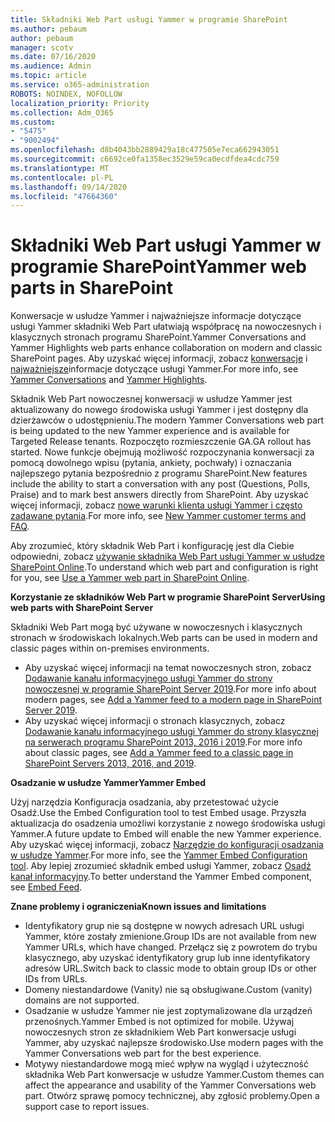 ```yaml
---
title: Składniki Web Part usługi Yammer w programie SharePoint
ms.author: pebaum
author: pebaum
manager: scotv
ms.date: 07/16/2020
ms.audience: Admin
ms.topic: article
ms.service: o365-administration
ROBOTS: NOINDEX, NOFOLLOW
localization_priority: Priority
ms.collection: Adm_O365
ms.custom:
- "5475"
- "9002494"
ms.openlocfilehash: d8b4043bb2889429a18c477505e7eca662943051
ms.sourcegitcommit: c6692ce0fa1358ec3529e59ca0ecdfdea4cdc759
ms.translationtype: MT
ms.contentlocale: pl-PL
ms.lasthandoff: 09/14/2020
ms.locfileid: "47664360"
---
```

# <a name="yammer-web-parts-in-sharepoint"></a><span data-ttu-id="a222c-102">Składniki Web Part usługi Yammer w programie SharePoint</span><span class="sxs-lookup"><span data-stu-id="a222c-102">Yammer web parts in SharePoint</span></span>

<span data-ttu-id="a222c-103">Konwersacje w usłudze Yammer i najważniejsze informacje dotyczące usługi Yammer składniki Web Part ułatwiają współpracę na nowoczesnych i klasycznych stronach programu SharePoint.</span><span class="sxs-lookup"><span data-stu-id="a222c-103">Yammer Conversations and Yammer Highlights web parts enhance collaboration on modern and classic SharePoint pages.</span></span> <span data-ttu-id="a222c-104">Aby uzyskać więcej informacji, zobacz [konwersacje](https://support.microsoft.com/office/use-a-yammer-web-part-in-sharepoint-online-a53cfa0c-3d09-42c8-a286-1038a81c59da#conversations)  i  [najważniejsze](https://support.microsoft.com/office/use-a-yammer-web-part-in-sharepoint-online-a53cfa0c-3d09-42c8-a286-1038a81c59da#highlights)informacje dotyczące usługi Yammer.</span><span class="sxs-lookup"><span data-stu-id="a222c-104">For more info, see [Yammer Conversations](https://support.microsoft.com/office/use-a-yammer-web-part-in-sharepoint-online-a53cfa0c-3d09-42c8-a286-1038a81c59da#conversations)  and  [Yammer Highlights](https://support.microsoft.com/office/use-a-yammer-web-part-in-sharepoint-online-a53cfa0c-3d09-42c8-a286-1038a81c59da#highlights).</span></span>    

<span data-ttu-id="a222c-105">Składnik Web Part nowoczesnej konwersacji w usłudze Yammer jest aktualizowany do nowego środowiska usługi Yammer i jest dostępny dla dzierżawców o udostępnieniu.</span><span class="sxs-lookup"><span data-stu-id="a222c-105">The modern Yammer Conversations web part is being updated to the new Yammer experience and is available for Targeted Release tenants.</span></span> <span data-ttu-id="a222c-106">Rozpoczęto rozmieszczenie GA.</span><span class="sxs-lookup"><span data-stu-id="a222c-106">GA rollout has started.</span></span> <span data-ttu-id="a222c-107">Nowe funkcje obejmują możliwość rozpoczynania konwersacji za pomocą dowolnego wpisu (pytania, ankiety, pochwały) i oznaczania najlepszego pytania bezpośrednio z programu SharePoint.</span><span class="sxs-lookup"><span data-stu-id="a222c-107">New features include the ability to start a conversation with any post (Questions, Polls, Praise) and to mark best answers directly from SharePoint.</span></span> <span data-ttu-id="a222c-108">Aby uzyskać więcej informacji, zobacz [nowe warunki klienta usługi Yammer i często zadawane pytania](https://docs.microsoft.com/yammer/get-started-with-yammer/newyammer-faq).</span><span class="sxs-lookup"><span data-stu-id="a222c-108">For more info, see [New Yammer customer terms and FAQ](https://docs.microsoft.com/yammer/get-started-with-yammer/newyammer-faq).</span></span>

 <span data-ttu-id="a222c-109">Aby zrozumieć, który składnik Web Part i konfigurację jest dla Ciebie odpowiedni, zobacz [używanie składnika Web Part usługi Yammer w usłudze SharePoint Online](https://support.microsoft.com/office/use-a-yammer-web-part-in-sharepoint-online-a53cfa0c-3d09-42c8-a286-1038a81c59da).</span><span class="sxs-lookup"><span data-stu-id="a222c-109">To understand which web part and configuration is right for you, see [Use a Yammer web part in SharePoint Online](https://support.microsoft.com/office/use-a-yammer-web-part-in-sharepoint-online-a53cfa0c-3d09-42c8-a286-1038a81c59da).</span></span>  

<span data-ttu-id="a222c-110">**Korzystanie ze składników Web Part w programie SharePoint Server**</span><span class="sxs-lookup"><span data-stu-id="a222c-110">**Using web parts with SharePoint Server**</span></span>  

<span data-ttu-id="a222c-111">Składniki Web Part mogą być używane w nowoczesnych i klasycznych stronach w środowiskach lokalnych.</span><span class="sxs-lookup"><span data-stu-id="a222c-111">Web parts can be used in modern and classic pages within on-premises environments.</span></span>

- <span data-ttu-id="a222c-112">Aby uzyskać więcej informacji na temat nowoczesnych stron, zobacz [Dodawanie kanału informacyjnego usługi Yammer do strony nowoczesnej w programie SharePoint Server 2019](https://docs.microsoft.com/yammer/integrate-yammer-with-other-apps/embed-a-feed-into-a-sharepoint-site#add-a-yammer-feed-to-a-modern-page-in-sharepoint-server-2019).</span><span class="sxs-lookup"><span data-stu-id="a222c-112">For more info about modern pages, see [Add a Yammer feed to a modern page in SharePoint Server 2019](https://docs.microsoft.com/yammer/integrate-yammer-with-other-apps/embed-a-feed-into-a-sharepoint-site#add-a-yammer-feed-to-a-modern-page-in-sharepoint-server-2019).</span></span> 
- <span data-ttu-id="a222c-113">Aby uzyskać więcej informacji o stronach klasycznych, zobacz [Dodawanie kanału informacyjnego usługi Yammer do strony klasycznej na serwerach programu SharePoint 2013, 2016 i 2019](https://docs.microsoft.com/yammer/integrate-yammer-with-other-apps/embed-a-feed-into-a-sharepoint-site#add-a-yammer-feed-to-a-classic-page-in-sharepoint-servers-2013-2016-and-2019).</span><span class="sxs-lookup"><span data-stu-id="a222c-113">For more info about classic pages, see [Add a Yammer feed to a classic page in SharePoint Servers 2013, 2016, and 2019](https://docs.microsoft.com/yammer/integrate-yammer-with-other-apps/embed-a-feed-into-a-sharepoint-site#add-a-yammer-feed-to-a-classic-page-in-sharepoint-servers-2013-2016-and-2019).</span></span>

<span data-ttu-id="a222c-114">**Osadzanie w usłudze Yammer**</span><span class="sxs-lookup"><span data-stu-id="a222c-114">**Yammer Embed**</span></span>  

<span data-ttu-id="a222c-115">Użyj narzędzia Konfiguracja osadzania, aby przetestować użycie Osadź.</span><span class="sxs-lookup"><span data-stu-id="a222c-115">Use the Embed Configuration tool to test Embed usage.</span></span> <span data-ttu-id="a222c-116">Przyszła aktualizacja do osadzenia umożliwi korzystanie z nowego środowiska usługi Yammer.</span><span class="sxs-lookup"><span data-stu-id="a222c-116">A future update to Embed will enable the new Yammer experience.</span></span> <span data-ttu-id="a222c-117">Aby uzyskać więcej informacji, zobacz [Narzędzie do konfiguracji osadzania w usłudze Yammer](https://aka.ms/YammerEmbedConfigureTool).</span><span class="sxs-lookup"><span data-stu-id="a222c-117">For more info, see the [Yammer Embed Configuration tool](https://aka.ms/YammerEmbedConfigureTool).</span></span> <span data-ttu-id="a222c-118">Aby lepiej zrozumieć składnik embed usługi Yammer, zobacz [Osadź kanał informacyjny](https://aka.ms/YammerDevDocs).</span><span class="sxs-lookup"><span data-stu-id="a222c-118">To better understand the Yammer Embed component, see [Embed Feed](https://aka.ms/YammerDevDocs).</span></span>

<span data-ttu-id="a222c-119">**Znane problemy i ograniczenia**</span><span class="sxs-lookup"><span data-stu-id="a222c-119">**Known issues and limitations**</span></span>

- <span data-ttu-id="a222c-120">Identyfikatory grup nie są dostępne w nowych adresach URL usługi Yammer, które zostały zmienione.</span><span class="sxs-lookup"><span data-stu-id="a222c-120">Group IDs are not available from new Yammer URLs, which have changed.</span></span> <span data-ttu-id="a222c-121">Przełącz się z powrotem do trybu klasycznego, aby uzyskać identyfikatory grup lub inne identyfikatory adresów URL.</span><span class="sxs-lookup"><span data-stu-id="a222c-121">Switch back to classic mode to obtain group IDs or other IDs from URLs.</span></span>
- <span data-ttu-id="a222c-122">Domeny niestandardowe (Vanity) nie są obsługiwane.</span><span class="sxs-lookup"><span data-stu-id="a222c-122">Custom (vanity) domains are not supported.</span></span>
- <span data-ttu-id="a222c-123">Osadzanie w usłudze Yammer nie jest zoptymalizowane dla urządzeń przenośnych.</span><span class="sxs-lookup"><span data-stu-id="a222c-123">Yammer Embed is not optimized for mobile.</span></span> <span data-ttu-id="a222c-124">Używaj nowoczesnych stron ze składnikiem Web Part konwersacje usługi Yammer, aby uzyskać najlepsze środowisko.</span><span class="sxs-lookup"><span data-stu-id="a222c-124">Use modern pages with the Yammer Conversations web part for the best experience.</span></span>
- <span data-ttu-id="a222c-125">Motywy niestandardowe mogą mieć wpływ na wygląd i użyteczność składnika Web Part konwersacje w usłudze Yammer.</span><span class="sxs-lookup"><span data-stu-id="a222c-125">Custom themes can affect the appearance and usability of the Yammer Conversations web part.</span></span> <span data-ttu-id="a222c-126">Otwórz sprawę pomocy technicznej, aby zgłosić problemy.</span><span class="sxs-lookup"><span data-stu-id="a222c-126">Open a support case to report issues.</span></span>